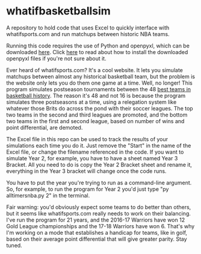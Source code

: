 # whatifbasketballsim
A repository to hold code that uses Excel to quickly interface with whatifsports.com and run matchups between historic NBA teams.

Running this code requires the use of Python and openpyxl, which can be downloaded [here](https://pypi.org/project/openpyxl/#files). Click [here](https://stackoverflow.com/questions/38364404/how-to-install-openpyxl-with-pip) to read about how to install the downloaded openpyxl files if you're not sure about it.

Ever heard of whatifsports.com? It's a cool website. It lets you simulate matchups between almost any historical basketball team, but the problem is the website only lets you do them one game at a time. Well, no longer! This program simulates postseason tournaments between the 48 [best teams in basketball history](https://www.espn.com/nba/story/_/id/13000418/where-golden-state-warriors-rank-50-greatest-nba-teams). The reason it's 48 and not 16 is because the program simulates three postseasons at a time, using a relegation system like whatever those Brits do across the pond with their soccer leagues. The top two teams in the second and third leagues are promoted, and the bottom two teams in the first and second league, based on number of wins and point differential, are demoted.

The Excel file in this repo can be used to track the results of your simulations each time you do it. Just remove the "Start" in the name of the Excel file, or change the filename referenced in the code. If you want to simulate Year 2, for example, you have to have a sheet named Year 3 Bracket. All you need to do is copy the Year 2 Bracket sheet and rename it, everything in the Year 3 bracket will change once the code runs.

You have to put the year you're trying to run as a command-line argument. So, for example, to run the program for Year 2 you'd just type "py alltimersnba.py 2" in the terminal. 

Fair warning: you'd obviously expect some teams to do better than others, but it seems like whatifsports.com really needs to work on their balancing. I've run the program for 21 years, and the 2016-17 Warriors have won 12 Gold League championships and the 17-18 Warriors have won 6. That's why I'm working on a mode that establishes a handicap for teams, like in golf, based on their average point differential that will give greater parity. Stay tuned.
